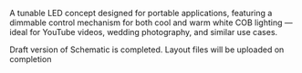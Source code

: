 A tunable LED concept designed for portable applications, featuring a dimmable control mechanism for both cool and warm white COB lighting — ideal for YouTube videos, wedding photography, and similar use cases.

Draft version of Schematic is completed. Layout files will be uploaded on completion
